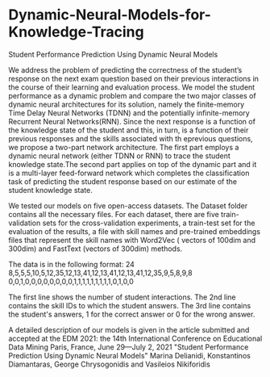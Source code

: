 # Dynamic-Neural-Models-for-Knowledge-Tracing
Student Performance Prediction Using Dynamic Neural Models


We  address  the  problem  of  predicting  the  correctness  of the student’s response on the next exam question based on their  previous  interactions  in  the  course  of  their  learning and evaluation process.  We model the student performance as a dynamic problem and compare the two major classes of dynamic neural architectures for its solution, namely the finite-memory  Time  Delay  Neural  Networks  (TDNN)  and the potentially infinite-memory Recurrent Neural Networks(RNN). Since the next response is a function of the knowledge state of the student and this, in turn, is a function of their previous responses and the skills associated with th eprevious questions, we propose a two-part network architecture.  The first part employs a dynamic neural network (either TDNN or RNN) to trace the student knowledge state.The second part applies on top of the dynamic part and it is  a  multi-layer  feed-forward  network  which  completes  the classification task of predicting the student response based on our estimate of the student knowledge state.

We tested our models on five open-access datasets.
The Dataset folder contains all the necessary files. For each dataset, there are five train-validation sets for the cross-validation experiments,  a train-test set for the evaluation of the results, a file with skill names and pre-trained embeddings files that represent the skill names with Word2Vec ( vectors of 100dim  and 300dim) and FastText (vectors of 300dim) methods. 

The data is in the following format:
24
8,5,5,5,10,5,12,35,12,13,41,12,13,41,12,13,41,12,35,9,5,8,9,8
0,0,1,0,0,0,0,0,0,0,0,1,1,1,1,1,1,1,1,1,0,1,0,0

The first line shows the number of student interactions.
The 2nd line contains the skill IDs to which the student answers.
The 3rd line contains the student's answers, 1 for the correct answer or 0 for the wrong answer.

A detailed description of our models is given in the article submitted and accepted at the 
EDM 2021: the 14th International Conference on Educational Data Mining 
Paris, France, June 29—July 2, 2021 
"Student Performance Prediction Using Dynamic Neural Models"
Marina Delianidi, Konstantinos Diamantaras, George Chrysogonidis and Vasileios Nikiforidis

